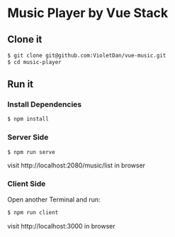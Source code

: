 # Music Player by Vue Stack

## Clone it

```bash
$ git clone git@github.com:VioletDan/vue-music.git
$ cd music-player
```

## Run it

### Install Dependencies

```bash
$ npm install
```

### Server Side

```bash
$ npm run serve
```

visit http://localhost:2080/music/list in browser

### Client Side

Open another Terminal and run:

```bash
$ npm run client
``` 

visit http://localhost:3000 in browser

